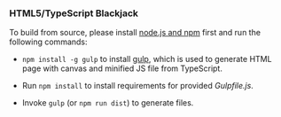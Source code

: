 ### HTML5/TypeScript Blackjack

To build from source, please install [node.js and npm](https://docs.npmjs.com/getting-started/installing-node) first and run the following commands:

* `npm install -g gulp` to install [gulp](https://github.com/gulpjs/gulp), which is used to generate HTML page with canvas and minified JS file from TypeScript.

* Run `npm install` to install requirements for provided *Gulpfile.js*.

* Invoke `gulp` (or `npm run dist`) to generate files.
